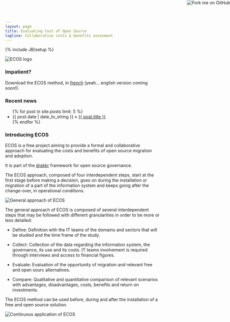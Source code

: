 ```yaml
---
layout: page
title: Evaluating Cost of Open Source
tagline: Collaborative costs & benefits assesment
---
```

{% include JB/setup %}

![ECOS logo](https://raw.github.com/drakkr/ECOS/master/Method/en/Images/ECOS-small.png)

### Impatient?

Download the ECOS method, in [french](ecos-1.0_fr.pdf) (yeah... english version coming soon!).

### Recent news

<ul class="posts">
  {% for post in site.posts limit: 5 %}
    <li><span>{{ post.date | date_to_string }}</span> &raquo; <a href="{{ BASE_PATH }}{{ post.url }}">{{ post.title }}</a></li>
  {% endfor %}
</ul>

<a href="https://github.com/drakkr/ECOS/"><img style="position: absolute; top: 0; right: 0; border: 0;" src="https://s3.amazonaws.com/github/ribbons/forkme_right_gray_6d6d6d.png" alt="Fork me on GitHub"></a>

### Introducing ECOS

ECOS is a free project aiming to provide a formal and collaborative approach for evaluating the costs and benefits of open source migration and adoption.

It is part of the [drakkr](http://drakkr.github.io) framework for open source governance.

The ECOS approach, composed of four interdependent steps, start at the first stage before making a decision, goes on during the installation or migration of a part of the information system and keeps going after the change-over, in operational conditions.

![General approach of ECOS](https://raw.github.com/drakkr/ECOS/master/Method/en/Images/processus_en.png)

The general approach of ECOS is composed of several interdependent steps that may be followed with different granularities in order to be more or less detailed:

* Define: Definition with the IT teams of the domains and sectors that will be studied and the time frame of the study. 

* Collect: Collection of the data regarding the information system, the governance, its use and its costs. IT teams involvement is required through interviews and access to financial figures.                                                              

* Evaluate: Evaluation of the opportunity of migration and relevant free and open sourc alternatives.

* Compare: Qualitative and quantitative comparison of relevant scenarios with advantages, disadvantages, costs, benefits and return on investments.

The ECOS method can be used before, during and after the installation of a free and open source solution.

![Continuous application of ECOS](https://raw.github.com/drakkr/ECOS/master/Method/en/Images/timeline_en.png)

